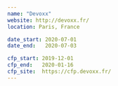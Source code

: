 ```yaml
---
name: "Devoxx"
website: http://devoxx.fr/
location: Paris, France

date_start: 2020-07-01
date_end:   2020-07-03

cfp_start: 2019-12-01
cfp_end:   2020-01-16
cfp_site:  https://cfp.devoxx.fr/
---
```

